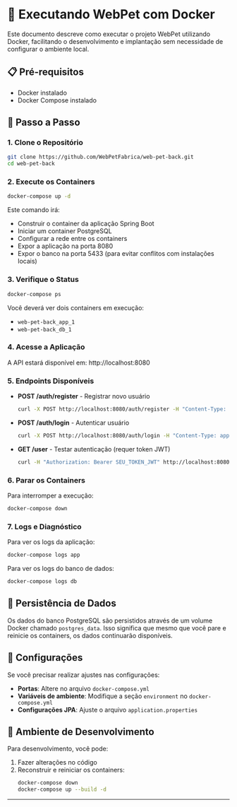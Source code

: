 # 🐳 Executando WebPet com Docker

Este documento descreve como executar o projeto WebPet utilizando Docker, facilitando o desenvolvimento e implantação sem necessidade de configurar o ambiente local.

## 📋 Pré-requisitos

- Docker instalado
- Docker Compose instalado

## 🚀 Passo a Passo

### 1. Clone o Repositório

```bash
git clone https://github.com/WebPetFabrica/web-pet-back.git
cd web-pet-back
```

### 2. Execute os Containers

```bash
docker-compose up -d
```

Este comando irá:
- Construir o container da aplicação Spring Boot
- Iniciar um container PostgreSQL 
- Configurar a rede entre os containers
- Expor a aplicação na porta 8080
- Expor o banco na porta 5433 (para evitar conflitos com instalações locais)

### 3. Verifique o Status

```bash
docker-compose ps
```

Você deverá ver dois containers em execução:
- `web-pet-back_app_1`
- `web-pet-back_db_1`

### 4. Acesse a Aplicação

A API estará disponível em: http://localhost:8080

### 5. Endpoints Disponíveis

- **POST /auth/register** - Registrar novo usuário
  ```bash
  curl -X POST http://localhost:8080/auth/register -H "Content-Type: application/json" -d '{"name":"Teste", "email":"teste@exemplo.com", "password":"senha123"}'
  ```

- **POST /auth/login** - Autenticar usuário
  ```bash
  curl -X POST http://localhost:8080/auth/login -H "Content-Type: application/json" -d '{"email":"teste@exemplo.com", "password":"senha123"}'
  ```

- **GET /user** - Testar autenticação (requer token JWT)
  ```bash
  curl -H "Authorization: Bearer SEU_TOKEN_JWT" http://localhost:8080/user
  ```

### 6. Parar os Containers

Para interromper a execução:

```bash
docker-compose down
```

### 7. Logs e Diagnóstico

Para ver os logs da aplicação:

```bash
docker-compose logs app
```

Para ver os logs do banco de dados:

```bash
docker-compose logs db
```

## 💾 Persistência de Dados

Os dados do banco PostgreSQL são persistidos através de um volume Docker chamado `postgres_data`. Isso significa que mesmo que você pare e reinicie os containers, os dados continuarão disponíveis.

## 🔧 Configurações

Se você precisar realizar ajustes nas configurações:

- **Portas**: Altere no arquivo `docker-compose.yml`
- **Variáveis de ambiente**: Modifique a seção `environment` no `docker-compose.yml`
- **Configurações JPA**: Ajuste o arquivo `application.properties`

## 🧪 Ambiente de Desenvolvimento

Para desenvolvimento, você pode:

1. Fazer alterações no código
2. Reconstruir e reiniciar os containers:
   ```bash
   docker-compose down
   docker-compose up --build -d
   ```

---